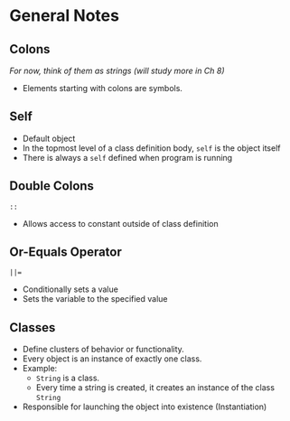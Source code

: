 # General Notes

## Colons

_For now, think of them as strings (will study more in Ch 8)_

- Elements starting with colons are symbols.

## Self

- Default object
- In the topmost level of a class definition body, `self` is the object itself
- There is always a `self` defined when program is running

## Double Colons

`::`

- Allows access to constant outside of class definition

## Or-Equals Operator

`||=`

- Conditionally sets a value
- Sets the variable to the specified value

## Classes

- Define clusters of behavior or functionality.
- Every object is an instance of exactly one class.
- Example:
  - `String` is a class.
  - Every time a string is created, it creates an instance of the class `String`
- Responsible for launching the object into existence (Instantiation)

